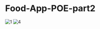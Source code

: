 # Food-App-POE-part2

![1](https://github.com/user-attachments/assets/df3bd6e7-1b91-4595-af4c-a9e6f384ddaf)
![4](https://github.com/user-attachments/assets/b5f15c1c-7a00-4cc9-bdc0-836c18cf7a5d)
